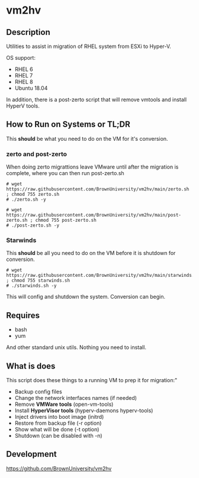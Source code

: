 # vm2hv

## Description

Utilities to assist in migration of RHEL system from ESXi to Hyper-V. 

OS support:
* RHEL 6
* RHEL 7
* RHEL 8
* Ubuntu 18.04

In addition, there is a post-zerto script that will remove vmtools and install
HyperV tools.

## How to Run on Systems or TL;DR

This **should** be what you need to do on the VM for it's conversion. 

### zerto and post-zerto

When doing zerto migrattions leave VMware until after the migration is complete, where you can then 
run post-zerto.sh

```
# wget https://raw.githubusercontent.com/BrownUniversity/vm2hv/main/zerto.sh ; chmod 755 zerto.sh
# ./zerto.sh -y

# wget https://raw.githubusercontent.com/BrownUniversity/vm2hv/main/post-zerto.sh ; chmod 755 post-zerto.sh
# ./post-zerto.sh -y
```
### Starwinds

This **should** be all you need to do on the VM before it is shutdown for conversion.

```
# wget https://raw.githubusercontent.com/BrownUniversity/vm2hv/main/starwinds.sh ; chmod 755 starwinds.sh
# ./starwinds.sh -y
```
This will config and shutdown the system. Conversion can begin.

## Requires

* bash
* yum

And other standard unix utils. Nothing you need to install.

## What is does

This script does these things to a running VM to prep it for migration:"
* Backup config files
* Change the network interfaces names (if needed)
* Remove **VMWare tools** (open-vm-tools)
* Install **HyperVisor tools** (hyperv-daemons hyperv-tools)
* Inject drivers into boot image (initrd)
* Restore from backup file (-r option)
* Show what will be done (-t option)
* Shutdown (can be disabled with -n)

## Development

https://github.com/BrownUniversity/vm2hv